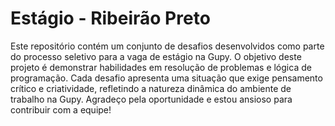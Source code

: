 # Estágio - Ribeirão Preto

Este repositório contém um conjunto de desafios desenvolvidos como parte do processo seletivo para a vaga de estágio na Gupy. O objetivo deste projeto é demonstrar habilidades em resolução de problemas e lógica de programação. Cada desafio apresenta uma situação que exige pensamento crítico e criatividade, refletindo a natureza dinâmica do ambiente de trabalho na Gupy. Agradeço pela oportunidade e estou ansioso para contribuir com a equipe!
